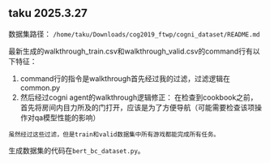 ## taku 2025.3.27

数据集路径： `/home/taku/Downloads/cog2019_ftwp/cogni_dataset/README.md`

最新生成的walkthrough_train.csv和walkthrough_valid.csv的command行有以下特征：

1. command行的指令是walkthrough首先经过我的过滤，过滤逻辑在common.py
2. 然后经过cogni agent的walkthrough逻辑修正： 在检查到cookbook之前，首先将房间内目力所及的门打开，应该是为了方便导航（可能需要检查该项操作对qa模型性能的影响）

`虽然经过这些过滤，但是train和valid数据集中所有游戏都能完成所有任务。`

生成数据集的代码在`bert_bc_dataset.py`。